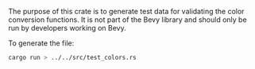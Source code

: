 The purpose of this crate is to generate test data for validating the color conversion
functions. It is not part of the Bevy library and should only be run by developers
working on Bevy.

To generate the file:

```sh
cargo run > ../../src/test_colors.rs
```
